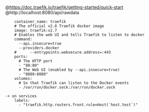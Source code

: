 
@https://doc.traefik.io/traefik/getting-started/quick-start  
@http://localhost:8080/api/rawdata  

```
    container_name: traefik
    # The official v2.8 Traefik docker image
    image: traefik:v2.7
    # Enables the web UI and tells Traefik to listen to docker
    command:
      --api.insecure=true
      --providers.docker
    #      --entrypoints.websecure.address=:443
    ports:
      # The HTTP port
      - "80:80"
      # The Web UI (enabled by --api.insecure=true)
      - "8080:8080"
    volumes:
      # So that Traefik can listen to the Docker events
      - /var/run/docker.sock:/var/run/docker.sock

-> on services
    labels:
      - "traefik.http.routers.front.rule=Host(`host.test`)"
```
